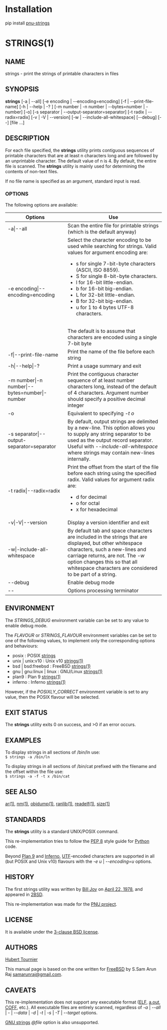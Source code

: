# Installation
pip install [pnu-strings](https://pypi.org/project/pnu-strings/)

# STRINGS(1)

## NAME
strings - print the strings of printable characters in files

## SYNOPSIS
**strings**
\[-a | --all\]
\[-e encoding | --encoding=encoding\]
\[-f | --print-file-name\]
\[-h | --help | -? \]
\[-m number | -n number | --bytes=number | -number\]
\[-o\]
\[-s separator | --output-separator=separator\]
\[-t radix | --radix=radix\]
\[-v | -V | --version\]
\[-w | --include-all-whitespace\]
\[--debug\]
\[--\]
\[file ...\]

## DESCRIPTION
For each file specified, the **strings** utility prints contiguous sequences of printable characters that are at least n characters long and are followed by an unprintable character.
The default value of n is 4.
By default, the entire file is scanned.
The **strings** utility is mainly used for determining the contents of non-text files.

If no file name is specified as an argument, standard input is read.

### OPTIONS
The following options are available:

Options | Use
------- | ---
-a\|--all|Scan the entire file for printable strings (which is the default anyway)
-e encoding\|--encoding=encoding|Select the character encoding to be used while searching for strings. Valid values for argument encoding are:<br><ul><li>s for single 7-bit-byte characters (ASCII, ISO 8859).<li>S for single 8-bit-byte characters.<li>l for 16-bit little-endian.<li>b for 16-bit big-endian.<li>L for 32-bit little-endian.<li>B for 32-bit big-endian.<li>u for 1 to 4 bytes UTF-8 characters.</ul><br>The default is to assume that characters are encoded using a single 7-bit byte
-f\|--print-file-name|Print the name of the file before each string
-h\|--help\|-?|Print a usage summary and exit
-m number\|-n number\|--bytes=number\|-number|Print the contiguous character sequence of at least number characters long, instead of the default of 4 characters.  Argument number should specify a positive decimal integer
-o|Equivalent to specifying *-t o*
-s separator\|--output-separator=separator|By default, output strings are delimited by a new-line. This option allows you to supply any string separator to be used as the output record separator. Useful with *--include-all-whitespace* where strings may contain new-lines internally.
-t radix\|--radix=radix|Print the offset from the start of the file before each string using the specified radix. Valid values for argument radix are:<br><ul><li>d for decimal<li>o for octal<li>x for hexadecimal</ul>
-v\|-V\|--version|Display a version identifier and exit
-w\|-include-all-whitespace|By default tab and space characters are included in the strings that are displayed, but other whitespace characters, such a new-lines and carriage returns, are not. The *-w* option changes this so that all whitespace characters are considered to be part of a string.
--debug|Enable debug mode
--|Options processing terminator

## ENVIRONMENT
The *STRINGS_DEBUG* environment variable can be set to any value to enable debug mode.

The *FLAVOUR* or *STRINGS_FLAVOUR* environment variables can be set to one of the following values, to implement only the corresponding options and behaviours:
* posix : POSIX [strings](https://pubs.opengroup.org/onlinepubs/9699919799/utilities/strings.html)
* unix | unix:v10 : Unix v10 [strings(1)](http://man.cat-v.org/unix_10th/1/strings)
* bsd | bsd:freebsd : FreeBSD [strings(1)](https://www.freebsd.org/cgi/man.cgi?query=strings)
* gnu | gnu:linux | linux : GNU/Linux [strings(1)](https://man7.org/linux/man-pages/man1/strings.1.html)
* plan9 : Plan 9 [strings(1)](http://man.cat-v.org/plan_9/1/strings)
* inferno : Inferno [strings(1)](http://man.cat-v.org/inferno/1/strings)

However, if the *POSIXLY_CORRECT* environment variable is set to any value, then the POSIX flavour will be selected.

## EXIT STATUS
The **strings** utility exits 0 on success, and >0 if an error occurs.

## EXAMPLES
To display strings in all sections of /bin/ln use:<br>
```$ strings -a /bin/ln```

To display strings in all sections of /bin/cat prefixed with the filename and the offset within the file use:<br>
```$ strings -a -f -t x /bin/cat```

## SEE ALSO
[ar(1)](https://www.freebsd.org/cgi/man.cgi?query=ar),
[nm(1)](https://www.freebsd.org/cgi/man.cgi?query=nm),
[objdump(1)](https://www.freebsd.org/cgi/man.cgi?query=objdump),
[ranlib(1)](https://www.freebsd.org/cgi/man.cgi?query=ranlib),
[readelf(1)](https://www.freebsd.org/cgi/man.cgi?query=readelf),
[size(1)](https://www.freebsd.org/cgi/man.cgi?query=size)

## STANDARDS
The **strings** utility is a standard UNIX/POSIX command.

This re-implementation tries to follow the [PEP 8](https://www.python.org/dev/peps/pep-0008/) style guide for [Python](https://www.python.org/) code.

Beyond [Plan 9](https://en.wikipedia.org/wiki/Plan_9_from_Bell_Labs) and [Inferno](https://en.wikipedia.org/wiki/Inferno_(operating_system)), [UTF](https://en.wikipedia.org/wiki/UTF-8)-encoded characters are supported in all (but POSIX and Unix v10) flavours with the *-e u* | *--encoding=u* options.

## HISTORY
The first strings utility was written by [Bill Joy](https://en.wikipedia.org/wiki/Bill_Joy) on [April 22, 1978](https://minnie.tuhs.org/cgi-bin/utree.pl?file=2BSD/src/strings.c), and appeared in [2BSD](https://en.wikipedia.org/wiki/History_of_the_Berkeley_Software_Distribution#2BSD_(PDP-11)).

This re-implementation was made for the [PNU project](https://github.com/HubTou/PNU).

## LICENSE
It is available under the [3-clause BSD license](https://opensource.org/licenses/BSD-3-Clause).

## AUTHORS
[Hubert Tournier](https://github.com/HubTou)

This manual page is based on the one written for [FreeBSD](https://www.freebsd.org/) by S.Sam Arun Raj <samarunraj@gmail.com>.

## CAVEATS
This re-implementation does not support any executable format ([ELF](https://en.wikipedia.org/wiki/Executable_and_Linkable_Format), [a.out](https://en.wikipedia.org/wiki/A.out), [COFF](https://en.wikipedia.org/wiki/COFF), etc.).
All executable files are entirely scanned, regardless of *-a* | *--all* | *-* | *--data* | *-d* | *-t* | *-s* | *-T* | *--target* options.

[GNU strings](https://www.gnu.org/software/binutils/) *@file* option is also unsupported.
